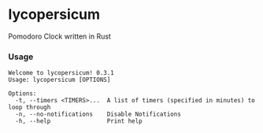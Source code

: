 # lycopersicum
Pomodoro Clock written in Rust


### Usage
```
Welcome to lycopersicum! 0.3.1
Usage: lycopersicum [OPTIONS]

Options:
  -t, --timers <TIMERS>...  A list of timers (specified in minutes) to loop through
  -n, --no-notifications    Disable Notifications
  -h, --help                Print help

```

